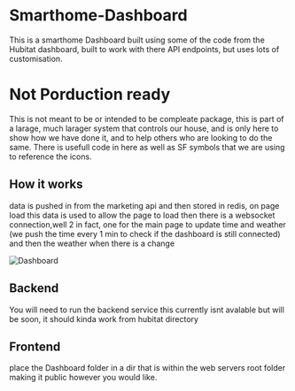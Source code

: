 # Smarthome-Dashboard

This is a smarthome Dashboard built using some of the code from the Hubitat dashboard, built to work with there API endpoints, but uses lots of customisation.

# Not Porduction ready
This is not meant to be or intended to be compleate package, this is part of a larage, much larager system that controls our house, and is only here to show how we have done it, and to help others who are looking to do the same. There is usefull code in here as well as SF symbols that we are using to reference the icons.

## How it works

data is pushed in from the marketing api and then stored in redis, on page load this data is used to allow the page to load
then there is a websocket connection,well 2 in fact, one for the main page to update time and weather (we push the time every 1 min to check if the dashboard is still connected) and then the weather when there is a change

![Dashboard](https://github.com/thomasdye12/Smarthome-Dashboard/blob/main/images/Dashboard.png?raw=true)

## Backend

You will need to run the backend service this currently isnt avalable but will be soon, it should kinda work from hubitat directory

## Frontend

place the Dashboard folder in a dir that is within the web servers root folder making it public however you would like.

